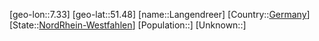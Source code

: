 ﻿---
location: [51.48,7.33]
type: City
tags:
- geo/City


SpocWebEntityId: 31827
isDeleted: false
confidential: public

---
[geo-lon::7.33]
[geo-lat::51.48]
[name::Langendreer]
[Country::[Germany](geo/Continent/Europe/Germany.md)]
[State::[NordRhein-Westfahlen](NordRhein-Westfahlen)]
[Population::]
[Unknown::]

